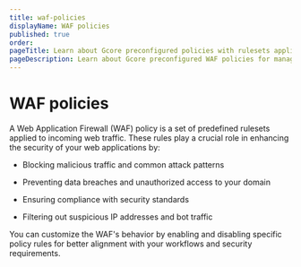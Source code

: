 ```yaml
---
title: waf-policies
displayName: WAF policies
published: true
order:
pageTitle: Learn about Gcore preconfigured policies with rulesets applied to incoming traffic | Gcore
pageDescription: Learn about Gcore preconfigured WAF policies for managing incoming traffic.
---
```

# WAF policies

A Web Application Firewall (WAF) policy is a set of predefined rulesets applied to incoming web traffic. These rules play a crucial role in enhancing the security of your web applications by: 

* Blocking malicious traffic and common attack patterns 

* Preventing data breaches and unauthorized access to your domain 

* Ensuring compliance with security standards 

* Filtering out suspicious IP addresses and bot traffic 

You can customize the WAF's behavior by enabling and disabling specific policy rules for better alignment with your workflows and security requirements.